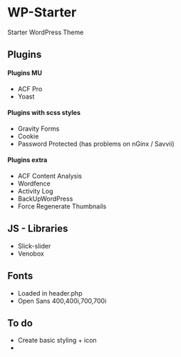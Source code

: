 # WP-Starter
Starter WordPress Theme

## Plugins

#### Plugins MU
- ACF Pro
- Yoast

#### Plugins with scss styles
- Gravity Forms 
- Cookie
- Password Protected (has problems on nGinx / Savvii)

#### Plugins extra
- ACF Content Analysis
- Wordfence
- Activity Log
- BackUpWordPress
- Force Regenerate Thumbnails

## JS - Libraries 
- Slick-slider
- Venobox

## Fonts
- Loaded in header.php
- Open Sans 400,400i,700,700i

## To do
- Create basic styling + icon
-